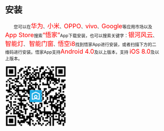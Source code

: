 # 安装

&emsp;&emsp;您可以在<font style='color:#ff0000;font-size:20px'>华为</font>、<font style='color:#ff0000;font-size:20px'>小米</font>、<font style='color:#ff0000;font-size:20px'>OPPO</font>、<font style='color:#ff0000;font-size:20px'>vivo</font>、<font style='color:#ff0000;font-size:20px'>Google</font>等应用市场以及<font style='color:#ff0000;font-size:20px'>App Store</font>搜索<font style='color:#ff0000;font-size:20px'>“悟家”</font>App下载安装，也可以搜索关键字：<font style='color:#ff0000;font-size:20px'>银河风云</font>、<font style='color:#ff0000;font-size:20px'>智能灯</font>、 <font style='color:#ff0000;font-size:20px'>智能门窗</font>、<font style='color:#ff0000;font-size:20px'>悟空i8</font>找到悟家App进行安装，或者扫描下方的二维码进行安装。悟家App支持<font style='color:#ff0000;font-size:20px'>Android 4.0</font>及以上版本，支持 <font style='color:#ff0000;font-size:20px'>iOS 8.0</font>及以上版本。

<img src="./images/login/iWuHome.png" width = "200" height = "200">
